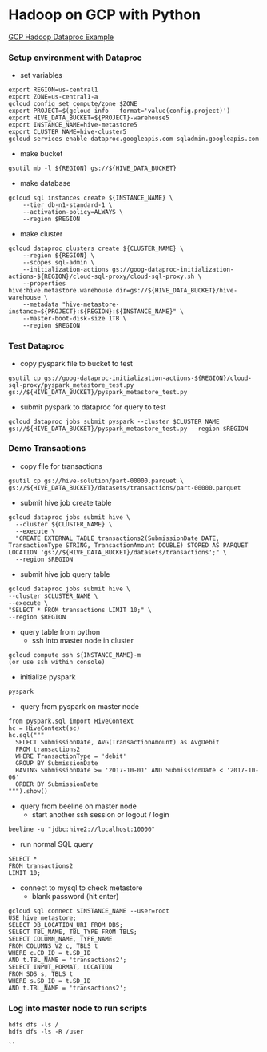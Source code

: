 # Hadoop on GCP with Python
[GCP Hadoop Dataproc Example](https://github.com/GoogleCloudDataproc/initialization-actions/tree/master/cloud-sql-proxy)

### Setup environment with Dataproc
- set variables
```
export REGION=us-central1
export ZONE=us-central1-a
gcloud config set compute/zone $ZONE
export PROJECT=$(gcloud info --format='value(config.project)')
export HIVE_DATA_BUCKET=${PROJECT}-warehouse5
export INSTANCE_NAME=hive-metastore5
export CLUSTER_NAME=hive-cluster5
gcloud services enable dataproc.googleapis.com sqladmin.googleapis.com 
```

- make bucket
```
gsutil mb -l ${REGION} gs://${HIVE_DATA_BUCKET}
```
- make database
```
gcloud sql instances create ${INSTANCE_NAME} \
    --tier db-n1-standard-1 \
    --activation-policy=ALWAYS \
    --region $REGION
```

- make cluster 
```
gcloud dataproc clusters create ${CLUSTER_NAME} \
    --region ${REGION} \
    --scopes sql-admin \
    --initialization-actions gs://goog-dataproc-initialization-actions-${REGION}/cloud-sql-proxy/cloud-sql-proxy.sh \
    --properties hive:hive.metastore.warehouse.dir=gs://${HIVE_DATA_BUCKET}/hive-warehouse \
    --metadata "hive-metastore-instance=${PROJECT}:${REGION}:${INSTANCE_NAME}" \
    --master-boot-disk-size 1TB \
    --region $REGION 
```

### Test Dataproc

- copy pyspark file to bucket to test 
```
gsutil cp gs://goog-dataproc-initialization-actions-${REGION}/cloud-sql-proxy/pyspark_metastore_test.py gs://${HIVE_DATA_BUCKET}/pyspark_metastore_test.py 

```
- submit pyspark to dataproc for query to test
```
gcloud dataproc jobs submit pyspark --cluster $CLUSTER_NAME gs://${HIVE_DATA_BUCKET}/pyspark_metastore_test.py --region $REGION
```

### Demo Transactions
- copy file for transactions
```
gsutil cp gs://hive-solution/part-00000.parquet \
gs://${HIVE_DATA_BUCKET}/datasets/transactions/part-00000.parquet 
```

- submit hive job create table
```
gcloud dataproc jobs submit hive \
  --cluster ${CLUSTER_NAME} \
  --execute \
  "CREATE EXTERNAL TABLE transactions2(SubmissionDate DATE, TransactionType STRING, TransactionAmount DOUBLE) STORED AS PARQUET LOCATION 'gs://${HIVE_DATA_BUCKET}/datasets/transactions';" \
  --region $REGION 
```

- submit hive job query table
```
gcloud dataproc jobs submit hive \
--cluster $CLUSTER_NAME \
--execute \
"SELECT * FROM transactions LIMIT 10;" \
--region $REGION 
```

- query table from python
  - ssh into master node in cluster
```
gcloud compute ssh ${INSTANCE_NAME}-m 
(or use ssh within console)
```
- initialize pyspark
```
pyspark
```

- query from pyspark on master node
```
from pyspark.sql import HiveContext
hc = HiveContext(sc)
hc.sql("""
  SELECT SubmissionDate, AVG(TransactionAmount) as AvgDebit
  FROM transactions2
  WHERE TransactionType = 'debit'
  GROUP BY SubmissionDate
  HAVING SubmissionDate >= '2017-10-01' AND SubmissionDate < '2017-10-06'
  ORDER BY SubmissionDate
""").show() 
```

- query from beeline on master node
  - start another ssh session or logout / login
```
beeline -u "jdbc:hive2://localhost:10000"
```
- run normal SQL query
```
SELECT * 
FROM transactions2 
LIMIT 10;
```

- connect to mysql to check metastore
  - blank password (hit enter)
```
gcloud sql connect $INSTANCE_NAME --user=root
USE hive_metastore;
SELECT DB_LOCATION_URI FROM DBS;
SELECT TBL_NAME, TBL_TYPE FROM TBLS;
SELECT COLUMN_NAME, TYPE_NAME
FROM COLUMNS_V2 c, TBLS t
WHERE c.CD_ID = t.SD_ID
AND t.TBL_NAME = 'transactions2';
SELECT INPUT_FORMAT, LOCATION
FROM SDS s, TBLS t
WHERE s.SD_ID = t.SD_ID
AND t.TBL_NAME = 'transactions2';
```

### Log into master node to run scripts
```
hdfs dfs -ls /
hdfs dfs -ls -R /user

``


